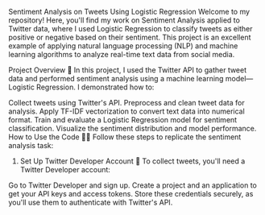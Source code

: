 Sentiment Analysis on Tweets Using Logistic Regression
Welcome to my repository! Here, you'll find my work on Sentiment Analysis applied to Twitter data, where I used Logistic Regression to classify tweets as either positive or negative based on their sentiment. This project is an excellent example of applying natural language processing (NLP) and machine learning algorithms to analyze real-time text data from social media.

Project Overview 🚀
In this project, I used the Twitter API to gather tweet data and performed sentiment analysis using a machine learning model—Logistic Regression. I demonstrated how to:

Collect tweets using Twitter's API.
Preprocess and clean tweet data for analysis.
Apply TF-IDF vectorization to convert text data into numerical format.
Train and evaluate a Logistic Regression model for sentiment classification.
Visualize the sentiment distribution and model performance.
How to Use the Code 🧑‍💻
Follow these steps to replicate the sentiment analysis task:

1. Set Up Twitter Developer Account 📝
To collect tweets, you'll need a Twitter Developer account:

Go to Twitter Developer and sign up.
Create a project and an application to get your API keys and access tokens.
Store these credentials securely, as you'll use them to authenticate with Twitter's API.
